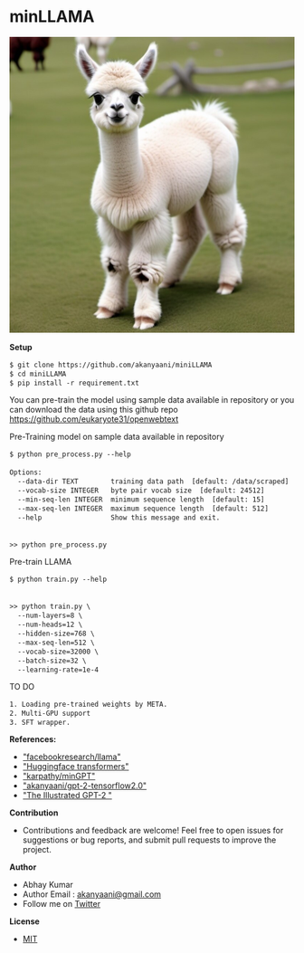 # minLLAMA

![GitHub Logo](assests/llama.jpg)

**Setup**

```
$ git clone https://github.com/akanyaani/miniLLAMA
$ cd miniLLAMA
$ pip install -r requirement.txt
```

You can pre-train the model using sample data available in repository or you can download the data using this github repo https://github.com/eukaryote31/openwebtext

Pre-Training model on sample data available in repository
```
$ python pre_process.py --help

Options:
  --data-dir TEXT        training data path  [default: /data/scraped]
  --vocab-size INTEGER   byte pair vocab size  [default: 24512]
  --min-seq-len INTEGER  minimum sequence length  [default: 15]
  --max-seq-len INTEGER  maximum sequence length  [default: 512]
  --help                 Show this message and exit.
  
  
>> python pre_process.py
```

Pre-train LLAMA

```
$ python train.py --help

  
>> python train.py \
  --num-layers=8 \
  --num-heads=12 \
  --hidden-size=768 \
  --max-seq-len=512 \
  --vocab-size=32000 \
  --batch-size=32 \
  --learning-rate=1e-4
```

TO DO
```
1. Loading pre-trained weights by META.
2. Multi-GPU support
3. SFT wrapper.
```

**References:**

* ["facebookresearch/llama"](https://github.com/facebookresearch/llama/tree/main)
* ["Huggingface transformers"](https://github.com/huggingface/transformers)
* ["karpathy/minGPT"](https://github.com/karpathy/minGPT)
* ["akanyaani/gpt-2-tensorflow2.0"](https://github.com/akanyaani/gpt-2-tensorflow2.0)
* ["The Illustrated GPT-2 "](https://jalammar.github.io/illustrated-gpt2/)

**Contribution**

* Contributions and feedback are welcome! Feel free to open issues for suggestions or bug reports, and submit pull requests to improve the project.

**Author**

* Abhay Kumar
* Author Email : akanyaani@gmail.com
* Follow me on [Twitter](https://twitter.com/akanyaani)

**License**

* [MIT](https://github.com/akanyaani/minGPTF/blob/master/LICENSE)
